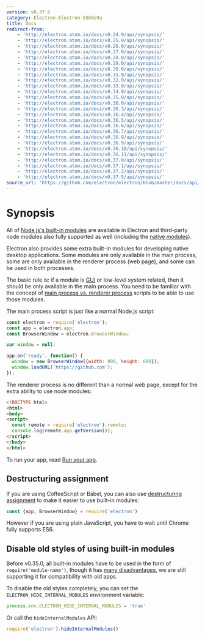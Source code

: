 ```yaml
---
version: v0.37.5
category: Electron-Electron-55b8e9a
title: Docs
redirect-from:
    - 'http://electron.atom.io/docs/v0.24.0/api/synopsis/'
    - 'http://electron.atom.io/docs/v0.25.0/api/synopsis/'
    - 'http://electron.atom.io/docs/v0.26.0/api/synopsis/'
    - 'http://electron.atom.io/docs/v0.27.0/api/synopsis/'
    - 'http://electron.atom.io/docs/v0.28.0/api/synopsis/'
    - 'http://electron.atom.io/docs/v0.29.0/api/synopsis/'
    - 'http://electron.atom.io/docs/v0.30.0/api/synopsis/'
    - 'http://electron.atom.io/docs/v0.31.0/api/synopsis/'
    - 'http://electron.atom.io/docs/v0.32.0/api/synopsis/'
    - 'http://electron.atom.io/docs/v0.33.0/api/synopsis/'
    - 'http://electron.atom.io/docs/v0.34.0/api/synopsis/'
    - 'http://electron.atom.io/docs/v0.35.0/api/synopsis/'
    - 'http://electron.atom.io/docs/v0.36.0/api/synopsis/'
    - 'http://electron.atom.io/docs/v0.36.3/api/synopsis/'
    - 'http://electron.atom.io/docs/v0.36.4/api/synopsis/'
    - 'http://electron.atom.io/docs/v0.36.5/api/synopsis/'
    - 'http://electron.atom.io/docs/v0.36.6/api/synopsis/'
    - 'http://electron.atom.io/docs/v0.36.7/api/synopsis/'
    - 'http://electron.atom.io/docs/v0.36.8/api/synopsis/'
    - 'http://electron.atom.io/docs/v0.36.9/api/synopsis/'
    - 'http://electron.atom.io/docs/v0.36.10/api/synopsis/'
    - 'http://electron.atom.io/docs/v0.36.11/api/synopsis/'
    - 'http://electron.atom.io/docs/v0.37.0/api/synopsis/'
    - 'http://electron.atom.io/docs/v0.37.1/api/synopsis/'
    - 'http://electron.atom.io/docs/v0.37.2/api/synopsis/'
    - 'http://electron.atom.io/docs/v0.37.5/api/synopsis/'
source_url: 'https://github.com/electron/electron/blob/master/docs/api/synopsis.md'
---
```


# Synopsis

All of [Node.js's built-in modules](http://nodejs.org/api/) are available in
Electron and third-party node modules also fully supported as well (including
the [native modules](http://electron.atom.io/docs/v0.37.5/tutorial/using-native-node-modules)).

Electron also provides some extra built-in modules for developing native
desktop applications. Some modules are only available in the main process, some
are only available in the renderer process (web page), and some can be used in
both processes.

The basic rule is: if a module is [GUI][gui] or low-level system related, then
it should be only available in the main process. You need to be familiar with
the concept of [main process vs. renderer process](http://electron.atom.io/docs/v0.37.5/tutorial/quick-start#the-main-process) scripts to be
able to use those modules.

The main process script is just like a normal Node.js script:

```javascript
const electron = require('electron');
const app = electron.app;
const BrowserWindow = electron.BrowserWindow;

var window = null;

app.on('ready', function() {
  window = new BrowserWindow({width: 800, height: 600});
  window.loadURL('https://github.com');
});
```

The renderer process is no different than a normal web page, except for the
extra ability to use node modules:

```html
<!DOCTYPE html>
<html>
<body>
<script>
  const remote = require('electron').remote;
  console.log(remote.app.getVersion());
</script>
</body>
</html>
```

To run your app, read [Run your app](http://electron.atom.io/docs/v0.37.5/tutorial/quick-start#run-your-app).

## Destructuring assignment

If you are using CoffeeScript or Babel, you can also use
[destructuring assignment][destructuring-assignment] to make it easier to use
built-in modules:

```javascript
const {app, BrowserWindow} = require('electron')
```

However if you are using plain JavaScript, you have to wait until Chrome fully
supports ES6.

## Disable old styles of using built-in modules

Before v0.35.0, all built-in modules have to be used in the form of
`require('module-name')`, though it has [many disadvantages][issue-387], we are
still supporting it for compatibility with old apps.

To disable the old styles completely, you can set the
`ELECTRON_HIDE_INTERNAL_MODULES` environment variable:

```javascript
process.env.ELECTRON_HIDE_INTERNAL_MODULES = 'true'
```

Or call the `hideInternalModules` API:

```javascript
require('electron').hideInternalModules()
```

[gui]: https://en.wikipedia.org/wiki/Graphical_user_interface
[destructuring-assignment]: https://developer.mozilla.org/en-US/docs/Web/JavaScript/Reference/Operators/Destructuring_assignment
[issue-387]: https://github.com/electron/electron/issues/387
